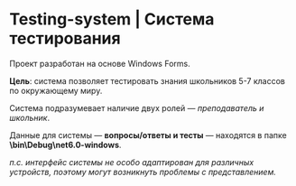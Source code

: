 # Testing-system | Система тестирования
Проект разработан на основе Windows Forms.

**Цель**: система позволяет тестировать знания школьников 5-7 классов по окружающему миру.

Система подразумевает наличие двух ролей — _преподаватель и школьник_.

Данные для системы — **вопросы/ответы и тесты** — находятся в папке **\bin\Debug\net6.0-windows**.

_п.с. интерфейс системы не особо адаптирован для различных устройств, поэтому могут возникнуть проблемы с представлением._
